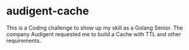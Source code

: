 # audigent-cache
This is a Coding challenge to show up my skill as a Golang Senior. The company Audigent requested me to build a Cache with TTL and other requirements. 
